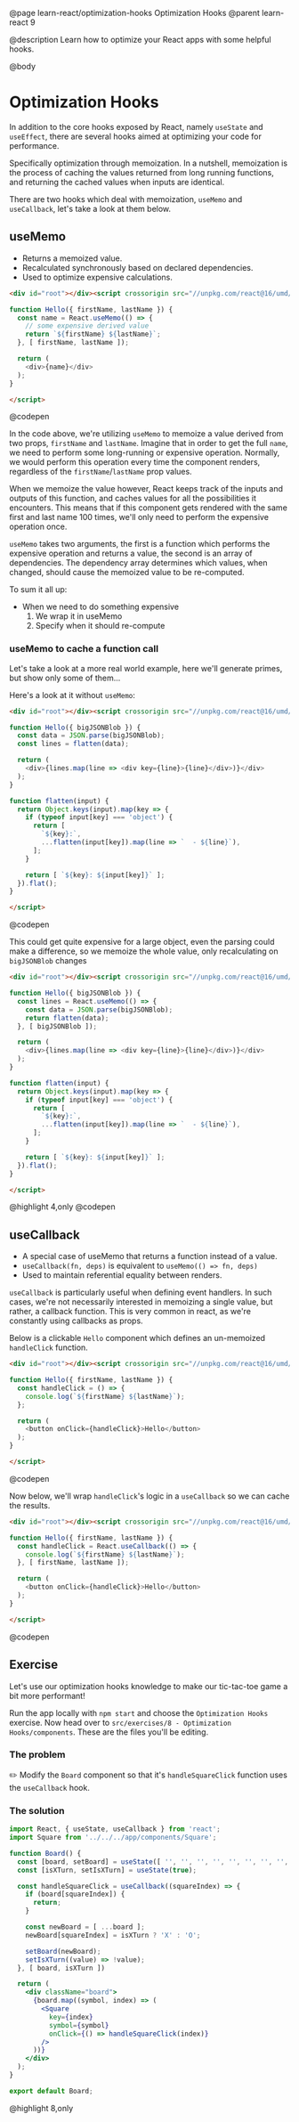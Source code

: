 @page learn-react/optimization-hooks Optimization Hooks
@parent learn-react 9

@description Learn how to optimize your React apps with some helpful hooks.

@body

# Optimization Hooks

In addition to the core hooks exposed by React, namely `useState` and `useEffect`, there are several hooks aimed at optimizing your code for performance.

Specifically optimization through memoization. In a nutshell, memoization is the process of caching the values returned from long running functions, and returning the cached values when inputs are identical.

There are two hooks which deal with memoization, `useMemo` and `useCallback`, let's take a look at them below.

## useMemo

* Returns a memoized value.
* Recalculated synchronously based on declared dependencies.
* Used to optimize expensive calculations.

```html title="useMemo Example"
<div id="root"></div><script crossorigin src="//unpkg.com/react@16/umd/react.development.js"></script><script crossorigin src="//unpkg.com/react-dom@16/umd/react-dom.development.js"></script><script type="jsx">ReactDOM.render(<Hello firstName="Justin" lastName="Meyer"/>,document.getElementById('root'));

function Hello({ firstName, lastName }) {
  const name = React.useMemo(() => {
    // some expensive derived value
    return `${firstName} ${lastName}`;
  }, [ firstName, lastName ]);

  return (
    <div>{name}</div>
  );
}

</script>
```
@codepen

In the code above, we're utilizing `useMemo` to memoize a value derived from two props, `firstName` and `lastName`. Imagine that in order to get the full `name`, we need to perform some long-running or expensive operation. Normally, we would perform this operation every time the component renders, regardless of the `firstName`/`lastName` prop values.

When we memoize the value however, React keeps track of the inputs and outputs of this function, and caches values for all the possibilities it encounters. This means that if this component gets rendered with the same first and last name 100 times, we'll only need to perform the expensive operation once.

`useMemo` takes two arguments, the first is a function which performs the expensive operation and returns a value, the second is an array of dependencies. The dependency array determines which values, when changed, should cause the memoized value to be re-computed.

To sum it all up:

* When we need to do something expensive
  1. We wrap it in useMemo
  2. Specify when it should re-compute

### useMemo to cache a function call

Let's take a look at a more real world example, here we'll generate primes, but show only some of them...

Here's a look at it without `useMemo`:

```html
<div id="root"></div><script crossorigin src="//unpkg.com/react@16/umd/react.development.js"></script><script crossorigin src="//unpkg.com/react-dom@16/umd/react-dom.development.js"></script><script type="jsx">ReactDOM.render(<Hello bigJSONBlob={'{"hello": "world"}'}/>,document.getElementById('root'));

function Hello({ bigJSONBlob }) {
  const data = JSON.parse(bigJSONBlob);
  const lines = flatten(data);

  return (
    <div>{lines.map(line => <div key={line}>{line}</div>)}</div>
  );
}

function flatten(input) {
  return Object.keys(input).map(key => {
    if (typeof input[key] === 'object') {
      return [
        `${key}:`,
        ...flatten(input[key]).map(line => `  - ${line}`),
      ];
    }

    return [ `${key}: ${input[key]}` ];
  }).flat();
}

</script>
```
@codepen

This could get quite expensive for a large object, even the parsing could make a difference, so we memoize the whole value, only recalculating on `bigJSONBlob` changes

```html title="useMemo to cache a function call" subtitle="So we memoize the whole value, only recalculating on bigJSONBlob changes"
<div id="root"></div><script crossorigin src="//unpkg.com/react@16/umd/react.development.js"></script><script crossorigin src="//unpkg.com/react-dom@16/umd/react-dom.development.js"></script><script type="jsx">ReactDOM.render(<Hello bigJSONBlob={'{"hello": "world"}'}/>,document.getElementById('root'));

function Hello({ bigJSONBlob }) {
  const lines = React.useMemo(() => {
    const data = JSON.parse(bigJSONBlob);
    return flatten(data);
  }, [ bigJSONBlob ]);

  return (
    <div>{lines.map(line => <div key={line}>{line}</div>)}</div>
  );
}

function flatten(input) {
  return Object.keys(input).map(key => {
    if (typeof input[key] === 'object') {
      return [
        `${key}:`,
        ...flatten(input[key]).map(line => `  - ${line}`),
      ];
    }

    return [ `${key}: ${input[key]}` ];
  }).flat();
}

</script>
```
@highlight 4,only
@codepen

## useCallback

* A special case of useMemo that returns a function instead of a value.
* `useCallback(fn, deps)` is equivalent to `useMemo(() => fn, deps)`
* Used to maintain referential equality between renders.

`useCallback` is particularly useful when defining event handlers. In such cases, we're not necessarily interested in memoizing a single value, but rather, a callback function. This is very common in react, as we're constantly using callbacks as props.

Below is a clickable `Hello` component which defines an un-memoized `handleClick` function.

```html title="useCallback" subtitle="a Thing with a click handler"
<div id="root"></div><script crossorigin src="//unpkg.com/react@16/umd/react.development.js"></script><script crossorigin src="//unpkg.com/react-dom@16/umd/react-dom.development.js"></script><script type="jsx">ReactDOM.render(<Hello firstName="Justin" lastName="Meyer"/>,document.getElementById('root'));

function Hello({ firstName, lastName }) {
  const handleClick = () => {
    console.log(`${firstName} ${lastName}`);
  };

  return (
    <button onClick={handleClick}>Hello</button>
  );
}

</script>
```
@codepen

Now below, we'll wrap `handleClick`'s logic in a `useCallback` so we can cache the results.

```html title="useCallback" subtitle="click handler gets memoized"
<div id="root"></div><script crossorigin src="//unpkg.com/react@16/umd/react.development.js"></script><script crossorigin src="//unpkg.com/react-dom@16/umd/react-dom.development.js"></script><script type="jsx">ReactDOM.render(<Hello firstName="Justin" lastName="Meyer"/>,document.getElementById('root'));

function Hello({ firstName, lastName }) {
  const handleClick = React.useCallback(() => {
    console.log(`${firstName} ${lastName}`);
  }, [ firstName, lastName ]);

  return (
    <button onClick={handleClick}>Hello</button>
  );
}

</script>
```
@codepen

## Exercise

Let's use our optimization hooks knowledge to make our tic-tac-toe game a bit more performant!

Run the app locally with `npm start` and choose the `Optimization Hooks` exercise. Now head over to `src/exercises/8 - Optimization Hooks/components`. These are the files you'll be editing.

### The problem

✏️ Modify the `Board` component so that it's `handleSquareClick` function uses the `useCallback` hook.

### The solution

```jsx
import React, { useState, useCallback } from 'react';
import Square from '../../../app/components/Square';

function Board() {
  const [board, setBoard] = useState([ '', '', '', '', '', '', '', '', '' ]);
  const [isXTurn, setIsXTurn] = useState(true);

  const handleSquareClick = useCallback((squareIndex) => {
    if (board[squareIndex]) {
      return;
    }

    const newBoard = [ ...board ];
    newBoard[squareIndex] = isXTurn ? 'X' : 'O';

    setBoard(newBoard);
    setIsXTurn((value) => !value);
  }, [ board, isXTurn ])

  return (
    <div className="board">
      {board.map((symbol, index) => (
        <Square
          key={index}
          symbol={symbol}
          onClick={() => handleSquareClick(index)}
        />
      ))}
    </div>
  );
}

export default Board;
```
@highlight 8,only

